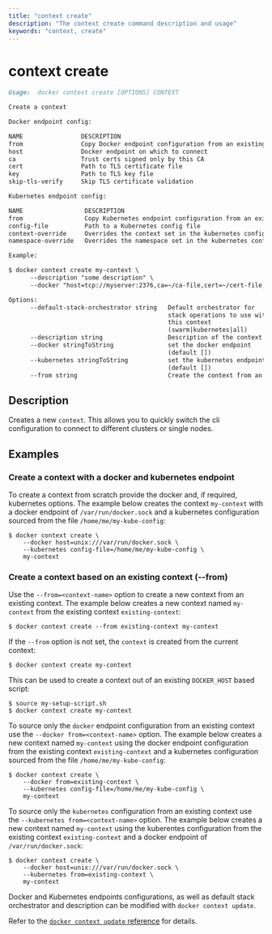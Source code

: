 ```yaml
---
title: "context create"
description: "The context create command description and usage"
keywords: "context, create"
---
```


# context create

```markdown
Usage:  docker context create [OPTIONS] CONTEXT

Create a context

Docker endpoint config:

NAME                DESCRIPTION
from                Copy Docker endpoint configuration from an existing context
host                Docker endpoint on which to connect
ca                  Trust certs signed only by this CA
cert                Path to TLS certificate file
key                 Path to TLS key file
skip-tls-verify     Skip TLS certificate validation

Kubernetes endpoint config:

NAME                 DESCRIPTION
from                 Copy Kubernetes endpoint configuration from an existing context
config-file          Path to a Kubernetes config file
context-override     Overrides the context set in the kubernetes config file
namespace-override   Overrides the namespace set in the kubernetes config file

Example:

$ docker context create my-context \
      --description "some description" \
      --docker "host=tcp://myserver:2376,ca=~/ca-file,cert=~/cert-file,key=~/key-file"

Options:
      --default-stack-orchestrator string   Default orchestrator for
                                            stack operations to use with
                                            this context
                                            (swarm|kubernetes|all)
      --description string                  Description of the context
      --docker stringToString               set the docker endpoint
                                            (default [])
      --kubernetes stringToString           set the kubernetes endpoint
                                            (default [])
      --from string                         Create the context from an existing context
```

## Description

Creates a new `context`. This allows you to quickly switch the cli
configuration to connect to different clusters or single nodes.

## Examples

### Create a context with a docker and kubernetes endpoint

To create a context from scratch provide the docker and, if required,
kubernetes options. The example below creates the context `my-context`
with a docker endpoint of `/var/run/docker.sock` and a kubernetes configuration
sourced from the file `/home/me/my-kube-config`:

```console
$ docker context create \
    --docker host=unix:///var/run/docker.sock \
    --kubernetes config-file=/home/me/my-kube-config \
    my-context
```

### <a name=from></a> Create a context based on an existing context (--from)

Use the `--from=<context-name>` option to create a new context from
an existing context. The example below creates a new context named `my-context`
from the existing context `existing-context`:

```console
$ docker context create --from existing-context my-context
```

If the `--from` option is not set, the `context` is created from the current context:

```console
$ docker context create my-context
```

This can be used to create a context out of an existing `DOCKER_HOST` based script:

```console
$ source my-setup-script.sh
$ docker context create my-context
```

To source only the `docker` endpoint configuration from an existing context
use the `--docker from=<context-name>` option. The example below creates a
new context named `my-context` using the docker endpoint configuration from
the existing context `existing-context` and a kubernetes configuration sourced
from the file `/home/me/my-kube-config`:

```console
$ docker context create \
    --docker from=existing-context \
    --kubernetes config-file=/home/me/my-kube-config \
    my-context
```

To source only the `kubernetes` configuration from an existing context use the
`--kubernetes from=<context-name>` option. The example below creates a new
context named `my-context` using the kuberentes configuration from the existing
context `existing-context` and a docker endpoint of `/var/run/docker.sock`:

```console
$ docker context create \
    --docker host=unix:///var/run/docker.sock \
    --kubernetes from=existing-context \
    my-context
```

Docker and Kubernetes endpoints configurations, as well as default stack
orchestrator and description can be modified with `docker context update`.

Refer to the [`docker context update` reference](context_update.md) for details.
